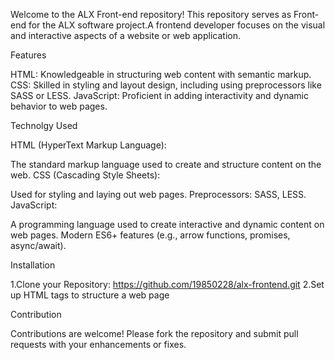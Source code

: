 Welcome to the ALX Front-end repository! This repository serves as Front-end for the ALX software project.A frontend developer focuses on the visual and interactive aspects of a website or web application.

Features

HTML: Knowledgeable in structuring web content with semantic markup.
CSS: Skilled in styling and layout design, including using preprocessors like SASS or LESS.
JavaScript: Proficient in adding interactivity and dynamic behavior to web pages.


Technolgy Used

HTML (HyperText Markup Language):

The standard markup language used to create and structure content on the web.
CSS (Cascading Style Sheets):

Used for styling and laying out web pages.
Preprocessors: SASS, LESS.
JavaScript:

A programming language used to create interactive and dynamic content on web pages.
Modern ES6+ features (e.g., arrow functions, promises, async/await).

Installation

1.Clone your Repository: https://github.com/19850228/alx-frontend.git
2.Set up  HTML tags to structure a web page

Contribution

Contributions are welcome! Please fork the repository and submit pull requests with your enhancements or fixes.
